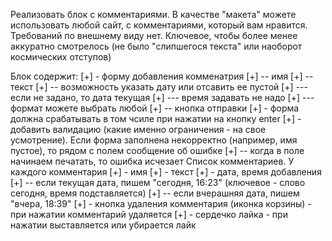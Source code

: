 Реализовать блок с комментариями. В качестве "макета" можете использовать любой сайт, с комментариями, который вам нравится. Требований по внешнему виду нет. Ключевое, чтобы более менее аккуратно смотрелось (не было "слипшегося текста" или наоборот космических отступов)

Блок содержит:
[+] - форму добавления комменатрия
[+] -- имя
[+] -- текст
[+] -- возможность указать дату или отсавить ее пустой
[+] --- если не задано, то дата текущая
[+] --- время задавать не надо
[+] --- формат можете выбрать любой
[+] -- кнопка отправки
[+] - форма должна срабатывать в том чсиле при нажатии на кнопку enter
[+] - добавить валидацию (какие именно ограничения - на свое усмотрение). Если форма заполнена некорректно (например, имя пустое), то рядом с полем сообщение об ошибке
[+] -- когда в поле начинаем печатать, то ошибка исчезает
Список комментариев. У каждого комментария
[+] - имя
[+] - текст
[+] - дата, время добавления
[+] -- если текущая дата, пишем "сегодня, 16:23" (ключевое - слово сегодня, время подставляется)
[+] -- если вчерашняя дата, пишем "вчера, 18:39"
[+] - кнопка удаления комментария (иконка корзины) - при нажатии комментарий удаляется
[+] - сердечко лайка - при нажатии выставляется или убирается лайк
